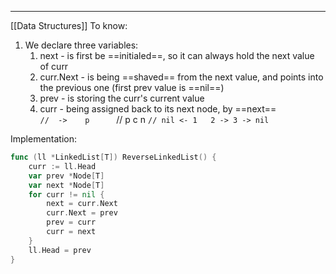 ***
[[Data Structures]]
To know:
1. We declare three variables:
	1. next -  is first be ==initialed==, so it can always hold the next value of curr 
	2. curr.Next - is being ==shaved== from the next value, and points into the previous one (first prev value is ==nil==)
	3. prev - is storing the curr's current value
	4. curr - being assigned back to its next node, by ==next==  	
	`//  ->    p 	 
	`//  p     c   n
	`// nil <- 1   2 -> 3 -> nil 
`

Implementation:
```go
func (ll *LinkedList[T]) ReverseLinkedList() {	
	curr := ll.Head
	var prev *Node[T]
	var next *Node[T]
	for curr != nil {
		next = curr.Next
		curr.Next = prev
		prev = curr 
		curr = next
	}
	ll.Head = prev
}
```